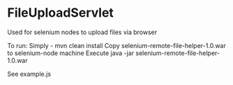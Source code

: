 FileUploadServlet
=================

Used for selenium nodes to upload files via browser

To run:
Simply - mvn clean install
Copy selenium-remote-file-helper-1.0.war to selenium-node machine
Execute java -jar selenium-remote-file-helper-1.0.war

See example.js
